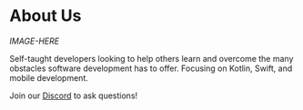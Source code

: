 #  About Us

*IMAGE-HERE*

Self-taught developers looking to help others learn and overcome the many obstacles software development has to offer. Focusing on Kotlin, Swift, and mobile development. 

Join our [Discord](https://discord.gg/5KUsqVvwkw) to ask questions!